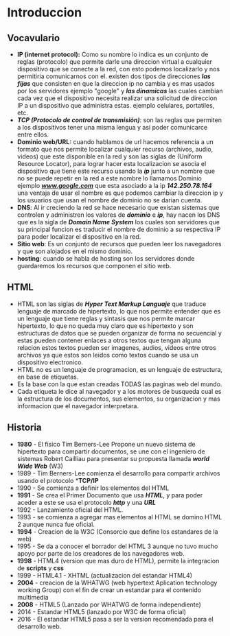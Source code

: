 # Introduccion

## Vocavulario

+ **IP (internet protocol):** Como su nombre lo indica es un conjunto de reglas (protocolo) que permite darle una direccion virtual a cualquier dispositivo que se conecte a la red, con esto podemos localizarlo y nos permitiria comunicarnos con el. existen dos tipos de direcciones ***las fijas*** que consisten en que la direccion ip no cambia y es mas usados por los servidores ejemplo "google" y ***las dinamicas*** las cuales cambian cada vez que el dispositivo necesita realizar una solicitud de direccion IP a un dispositivo que administra estas. ejemplo celulares, portatiles, etc.
+ ***TCP (Protocolo de control de transmisión)***: son las reglas que permiten a los dispositivos tener una misma lengua y asi poder comunicarce entre ellos. 
+ **Dominio web/URL:** cuando hablamos de url hacemos referencia a un formato que nos permite localizar cualquier recurso (archivos, audio, videos) que este disponible en la red y son las siglas de (Uniform Resource Locator), para lograr hacer esta localizacion se asocia el dispositivo que tiene este recurso usando la ***ip*** junto a un nombre que no se puede repetir en la red a este nombre lo llamamos Dominio ejemplo ***www.google.com*** que esta asociado a la ip ***142.250.78.164*** una ventaja de usar el nombre es que podemos cambiar la direccion ip y los usuarios que usan el nombre de dominio no se darian cuenta.
+ **DNS**: Al ir creciendo la red se hace necesario que existan sistemas que controlen y administren los valores de ***dominio*** e ***ip***, hay nacen los DNS que es la sigla de ***Domain Name System*** los cuales son servidores que su principal funcion es traducir el nombre de dominio a su respectiva IP para poder localizar el dispositivo en la red.
+ **Sitio web**: Es un conjunto de recursos que pueden leer los navegadores y que son alojados en el mismo dominio.
+ **hosting**: cuando se habla de hosting son los servidores donde guardaremos los recursos que componen el sitio web. 

## HTML

+ HTML son las siglas de ***Hyper Text Markup Languaje*** que traduce lenguaje de marcado de hipertexto, lo que nos permite entender que es un lenguaje que tiene reglas y sintasis que nos permite marcar hipertexto, lo que no queda muy claro que es hipertexto y son estructuras de datos que se pueden organizar de forma no secuencial y estas pueden contener enlaces a otros textos que tengan alguna relacion estos textos pueden ser imagenes, audios, videos entre otros archivos ya que estos son leidos como textos cuando se usa un dispositivo electronico.
+ HTML no es un lenguaje de programacion, es un lenguaje de estructura, en base de etiquetas.
+ Es la base con la que estan creadas TODAS las paginas web del mundo.
+ Cada etiqueta le dice al navegador y a los motores de busqueda cual es la estructura de los documentos, sus elementos, su organizacion y mas informacion que el navegador interpretara.

## Historia
+ **1980** - El fisico Tim Berners-Lee Propone un nuevo sistema de hipertexto para compartir documentos, se une con el ingeniero de sistemas Robert Cailliau para presentar su propuesta llamada ***world Wide Web*** (W3)
+ 1989 - Tim Berners-Lee comienza el desarrollo para compartir archivos usando el protocolo ***TCP/IP**
+ 1990 - Se comienza a definir los elementos del HTML
+ **1991** - Se crea el Primer Documento que usa ***HTML***, y para poder aceder a este se usa el protocolo ***http*** y una ***URL***
+ 1992 - Lanzamiento oficial del HTML.
+ 1993 - se comienza a agregar mas elementos al HTML se domino HTML 2 aunque nunca fue oficial.
+ **1994** - Creacion de la W3C (Consorcio que define los estandares de la web)
+ 1995 - Se da a conocer el borrador del HTML 3 aunque no tuvo mucho apoyo por parte de los creadores de los navegadores web.
+ **1998** - HTML4 (version que mas duro de HTML), permite la integracion de **scripts** y **css**
+ 1999 - HTML4.1 - XHTML (actualizacion del estandar HTML4)
+ **2004** - creacion de la WHATWG (web hypertext Aplication technology working Group) con el fin de crear un estandar para el contenido multimedia
+ **2008** - HTML5 (Lanzado por WHATWG de forma independiente) 
+ 2014 - Estandar HTML5 (lanzado por W3C de forma oficial)
+ 2016 - El estandar HTML5 pasa a ser la version recomendada para el desarrollo web.
